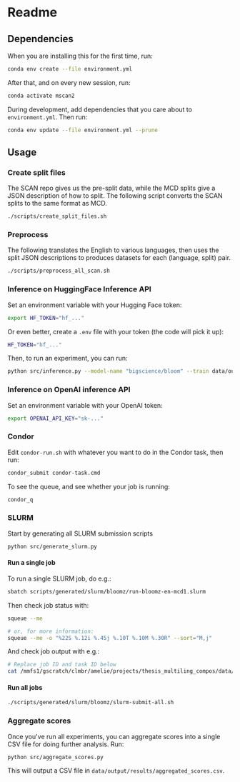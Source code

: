 # Readme

## Dependencies

When you are installing this for the first time, run:

```bash
conda env create --file environment.yml
```

After that, and on every new session, run:

```bash
conda activate mscan2
```

During development, add dependencies that you care about to `environment.yml`. Then run:

```bash
conda env update --file environment.yml --prune
```

## Usage

### Create split files

The SCAN repo gives us the pre-split data, while the MCD splits give a JSON description of how to split. The following script converts the SCAN splits to the same format as MCD.

```bash
./scripts/create_split_files.sh
```

### Preprocess

The following translates the English to various languages, then uses the split JSON descriptions to produces datasets for each (language, split) pair.

```bash
./scripts/preprocess_all_scan.sh
```

### Inference on HuggingFace Inference API

Set an environment variable with your Hugging Face token:

```bash
export HF_TOKEN="hf_..."
```

Or even better, create a `.env` file with your token (the code will pick it up):

```bash
HF_TOKEN="hf_..."
```

Then, to run an experiment, you can run:

```bash
python src/inference.py --model-name "bigscience/bloom" --train data/output/en/simple/train.txt --test data/output/en/simple/test.txt --output data/output/results/playground/results.json --context-size 2 --num-queries 1
```

### Inference on OpenAI inference API

Set an environment variable with your OpenAI token:

```bash
export OPENAI_API_KEY="sk-..."
```

### Condor

Edit `condor-run.sh` with whatever you want to do in the Condor task, then run:

```bash
condor_submit condor-task.cmd
```

To see the queue, and see whether your job is running:

```bash
condor_q 
```

### SLURM

Start by generating all SLURM submission scripts

```bash
python src/generate_slurm.py
```

#### Run a single job

To run a single SLURM job, do e.g.:

```bash
sbatch scripts/generated/slurm/bloomz/run-bloomz-en-mcd1.slurm
```

Then check job status with:

```bash
squeue --me

# or, for more information:
squeue --me -o "%22S %.12i %.45j %.10T %.10M %.30R" --sort="M,j"
```

And check job output with e.g.:

```bash
# Replace job ID and task ID below
cat /mmfs1/gscratch/clmbr/amelie/projects/thesis_multiling_compos/data/output/results/bloomz/en/mcd1/<task_id>_<job_id>.out
```

#### Run all jobs

```bash
./scripts/generated/slurm/bloomz/slurm-submit-all.sh
```

### Aggregate scores

Once you've run all experiments, you can aggregate scores into a single CSV file for doing further analysis. Run:

```bash
python src/aggregate_scores.py
```

This will output a CSV file in `data/output/results/aggregated_scores.csv`.